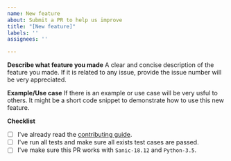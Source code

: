 ```yaml
---
name: New feature
about: Submit a PR to help us improve
title: "[New feature]"
labels: ''
assignees: ''

---
```



**Describe what feature you made**
A clear and concise description of the feature you made. If it is related to any issue, provide the issue number will be very appreciated.

**Example/Use case**
If there is an example or use case will be very usful to others. It might be a short code snippet to demonstrate how to use this new feature.

**Checklist**

- [ ] I've already read the [contributing guide](../../CONTRIBUTING.md).
- [ ] I've run all tests and make sure all exists test cases are passed.
- [ ] I've make sure this PR works with `Sanic-18.12` and `Python-3.5`.
